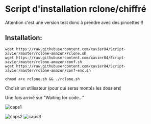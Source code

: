 
# Script d'installation rclone/chiffré

Attention c'est une version test donc à prendre avec des pincettes!!!

## Installation:

```
wget https://raw.githubusercontent.com/xavier84/Script-xavier/master/rclone-amazon/rclone.sh
wget https://raw.githubusercontent.com/xavier84/Script-xavier/master/rclone-amazon/conf.sh
wget https://raw.githubusercontent.com/xavier84/Script-xavier/master/rclone-amazon/conf-enc.sh

chmod a+x rclone.sh && ./rclone.sh
```

Choisir un utilisateur (pour qui seras montés les dossiers)

Une fois arrivé sur "Waiting for code..."

![caps1](https://raw.github.com/xavier84/Script-xavier/master/rclone-amazon/token.PNG)






![caps2](https://raw.github.com/xavier84/Script-xavier/master/rclone-amazon/tunnel.PNG)
![caps3](https://raw.github.com/xavier84/Script-xavier/master/rclone-amazon/socks.PNG)

